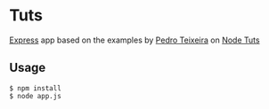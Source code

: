 # Tuts

[Express](http://expressjs.com/) app based on the examples by [Pedro Teixeira](https://twitter.com/pedrogteixeira)
on [Node Tuts](http://nodetuts.com)

## Usage

    $ npm install
    $ node app.js
